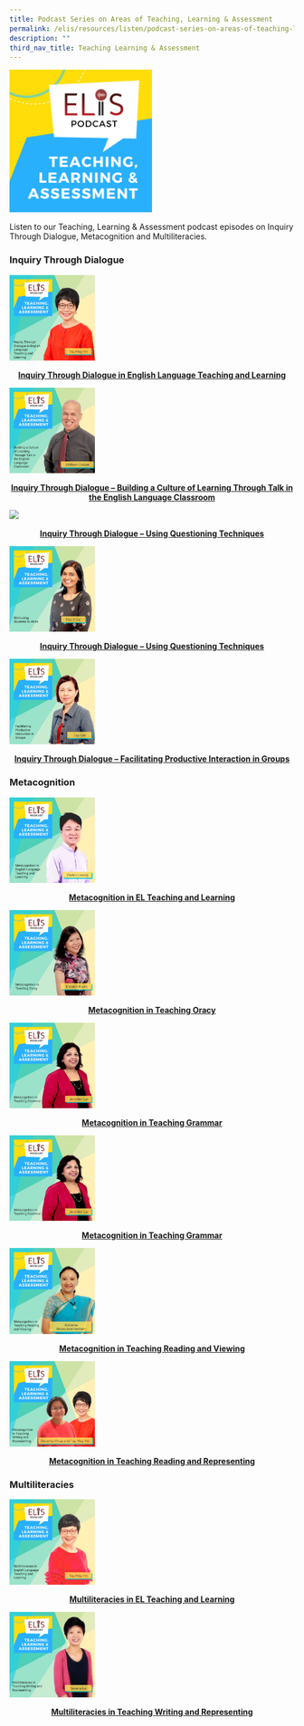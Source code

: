 ```yaml
---
title: Podcast Series on Areas of Teaching, Learning & Assessment
permalink: /elis/resources/listen/podcast-series-on-areas-of-teaching-learning-assessment/
description: ""
third_nav_title: Teaching Learning & Assessment
---
```

<img src="/images/teaching-learning-and-assessment.png" 
     style="width:50%">
		 
Listen to our Teaching, Learning & Assessment podcast episodes on Inquiry Through Dialogue, Metacognition and Multiliteracies.

### Inquiry Through Dialogue

<p><a href="https://staging.d1wti0p44mqune.amplifyapp.com/elis/resources/listen/inquiry-through-dialogue-in-english-language-teaching-and-learning/">
<img src="/images/ep-21-tla-11-my.png" style="width:30%">
<center><b>Inquiry Through Dialogue in English Language Teaching and Learning</b></center>
</a></p>

<p><a href="https://staging.d1wti0p44mqune.amplifyapp.com/elis/resources/listen/master-teacher-william-grosse-talks-about-inquiry-through-dialogue/">
<img src="/images/Building%20a%20Culture%20of%20Learning%20Through%20Talk%20in%20the%20English%20Language%20Classroom.jpg" style="width:30%">
<center><b>Inquiry Through Dialogue – Building a Culture of Learning Through Talk in the English Language Classroom</b></center>
</a></p>

<p><a href="https://staging.d1wti0p44mqune.amplifyapp.com/elis/resources/listen/master-teacher-audrey-lee-talks-about-questioning-techniques/">
<img src="/images/Inquiry%20Through%20Dialogue%20–%20Using%20Questioning%20Techniques.jpg" style="width:30%">
<center><b>Inquiry Through Dialogue – Using Questioning Techniques</b></center>
</a></p>

<p><a href="https://staging.d1wti0p44mqune.amplifyapp.com/elis/resources/listen/master-teacher-rita-pillai-talks-about-motivating-students-to-write/">
<img src="/images/3b56bb985f6804d2e8930d023ac19d798.jpg" style="width:30%">
<center><b>Inquiry Through Dialogue – Using Questioning Techniques</b></center>
</a></p>


<p><a href="https://staging.d1wti0p44mqune.amplifyapp.com/elis/resources/listen/student-groupings-for-productive-interaction/">
<img src="/images/4dd0161613d254859a5821aced6fb0598.jpg" style="width:30%">
<center><b>Inquiry Through Dialogue – Facilitating Productive Interaction in Groups
</b></center>
</a></p>

### Metacognition

<p><a href="https://staging.d1wti0p44mqune.amplifyapp.com/elis/resources/listen/metacognition-in-el-teaching-and-learning/">
<img src="/images/Metacognition%20in%20English%20Language%20Teaching%20and%20Learning.jpg" style="width:30%">
<center><b>Metacognition in EL Teaching and Learning</b></center>
</a></p>

<p><a href="https://staging.d1wti0p44mqune.amplifyapp.com/elis/resources/listen/master-teacher-emelyn-kuan-talks-about-metacognition-in-teaching-oracy/">
<img src="/images/Metacognition%20in%20Teaching%20Oracy.png" style="width:30%">
<center><b>Metacognition in Teaching Oracy
</b></center>
</a></p>

<p><a href="https://staging.d1wti0p44mqune.amplifyapp.com/elis/resources/listen/master-teacher-jennifer-lui-talks-about-metacognition-in-teaching-grammar/">
<img src="/images/Metacognition%20in%20Teaching%20Grammar.jpg" style="width:30%">
<center><b>Metacognition in Teaching Grammar
</b></center>
</a></p>

<p><a href="https://staging.d1wti0p44mqune.amplifyapp.com/elis/resources/listen/master-teacher-jennifer-lui-talks-about-metacognition-in-teaching-grammar/">
<img src="/images/Metacognition%20in%20Teaching%20Grammar.jpg" style="width:30%">
<center><b>Metacognition in Teaching Grammar
</b></center>
</a></p>

<p><a href="https://staging.d1wti0p44mqune.amplifyapp.com/elis/resources/listen/metacognition-in-teaching-reading-and-viewing/">
<img src="/images/tla-kalpana-balasubramaniam.jpg" style="width:30%">
<center><b>Metacognition in Teaching Reading and Viewing
</b></center>
</a></p>

<p><a href="https://staging.d1wti0p44mqune.amplifyapp.com/elis/resources/listen/metacognition-in-teaching-writing-and-representing/">
<img src="/images/7-september_tla-and-ci-thumbnails-w-title-only.png" style="width:30%">
<center><b>Metacognition in Teaching Reading and Representing
</b></center>
</a></p>




### Multiliteracies

<p><a href="https://staging.d1wti0p44mqune.amplifyapp.com/elis/resources/listen/multiliteracies-in-el-teaching-and-learning/">
<img src="/images/Multiliteracies%20in%20English%20Language%20Teaching%20and%20Learning.jpg" style="width:30%">
<center><b>Multiliteracies in EL Teaching and Learning</b></center>
</a></p>


<p><a href="https://staging.d1wti0p44mqune.amplifyapp.com/elis/resources/listen/multiliteracies-in-teaching-writing-and-representing/">
<img src="/images/14.png" style="width:30%">
<center><b>Multiliteracies in Teaching Writing and Representing</b></center>
</a></p>

